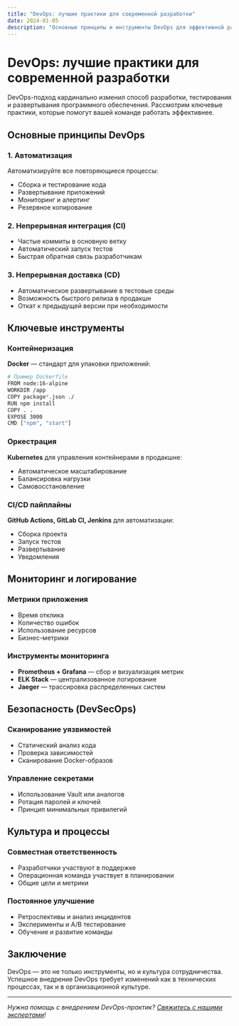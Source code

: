 ```yaml
---
title: "DevOps: лучшие практики для современной разработки"
date: 2024-01-05
description: "Основные принципы и инструменты DevOps для эффективной разработки и развертывания приложений"
---
```


# DevOps: лучшие практики для современной разработки

DevOps-подход кардинально изменил способ разработки, тестирования и развертывания программного обеспечения. Рассмотрим ключевые практики, которые помогут вашей команде работать эффективнее.

## Основные принципы DevOps

### 1. Автоматизация
Автоматизируйте все повторяющиеся процессы:
- Сборка и тестирование кода
- Развертывание приложений
- Мониторинг и алертинг
- Резервное копирование

### 2. Непрерывная интеграция (CI)
- Частые коммиты в основную ветку
- Автоматический запуск тестов
- Быстрая обратная связь разработчикам

### 3. Непрерывная доставка (CD)
- Автоматическое развертывание в тестовые среды
- Возможность быстрого релиза в продакшн
- Откат к предыдущей версии при необходимости

## Ключевые инструменты

### Контейнеризация
**Docker** — стандарт для упаковки приложений:
```bash
# Пример Dockerfile
FROM node:16-alpine
WORKDIR /app
COPY package*.json ./
RUN npm install
COPY . .
EXPOSE 3000
CMD ["npm", "start"]
```

### Оркестрация
**Kubernetes** для управления контейнерами в продакшне:
- Автоматическое масштабирование
- Балансировка нагрузки
- Самовосстановление

### CI/CD пайплайны
**GitHub Actions, GitLab CI, Jenkins** для автоматизации:
- Сборка проекта
- Запуск тестов
- Развертывание
- Уведомления

## Мониторинг и логирование

### Метрики приложения
- Время отклика
- Количество ошибок
- Использование ресурсов
- Бизнес-метрики

### Инструменты мониторинга
- **Prometheus + Grafana** — сбор и визуализация метрик
- **ELK Stack** — централизованное логирование
- **Jaeger** — трассировка распределенных систем

## Безопасность (DevSecOps)

### Сканирование уязвимостей
- Статический анализ кода
- Проверка зависимостей
- Сканирование Docker-образов

### Управление секретами
- Использование Vault или аналогов
- Ротация паролей и ключей
- Принцип минимальных привилегий

## Культура и процессы

### Совместная ответственность
- Разработчики участвуют в поддержке
- Операционная команда участвует в планировании
- Общие цели и метрики

### Постоянное улучшение
- Ретроспективы и анализ инцидентов
- Эксперименты и A/B тестирование
- Обучение и развитие команды

## Заключение

DevOps — это не только инструменты, но и культура сотрудничества. Успешное внедрение DevOps требует изменений как в технических процессах, так и в организационной культуре.

---

*Нужна помощь с внедрением DevOps-практик? [Свяжитесь с нашими экспертами](/contacts/)!*